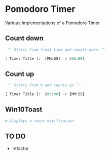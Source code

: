 # Pomodoro Timer
Various Implementations of a Pomodoro Timer

## Count down

```python
''' Starts from final time and counts down '''

[ Timer Title ]:  [MM:SS] -> [00:00]
```


## Count up

```python
''' Starts from 0 and counts up '''

[ Timer Title ]:  [00:00] -> [MM:SS] 
```

## Win10Toast

```python
# Displays a toast notification
```

## TO DO
* refactor

<!-- This is a test, no need to translate -->
